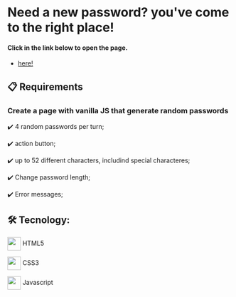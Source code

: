 # Need a new password? you've come to the right place!
#### Click in the link below to open the page.
- [here!](https://alexandredornellas.github.io/random-password-generator/)

## 📋 Requirements

### Create a page with vanilla JS that generate random passwords

✔️ 4 random passwords per turn;

✔️ action button;

✔️ up to 52 different characters, includind special characteres;

✔️ Change password length;

✔️ Error messages;

## 🛠 Tecnology:

<img src="https://cdn.jsdelivr.net/gh/devicons/devicon/icons/html5/html5-original.svg" align="center" width="30" height="30" /> HTML5

<img src="https://cdn.jsdelivr.net/gh/devicons/devicon/icons/css3/css3-original.svg" align="center" width="30" height="30" /> CSS3

<img src="https://cdn.jsdelivr.net/gh/devicons/devicon/icons/javascript/javascript-original.svg" align="center" width="30" height="30" /> Javascript